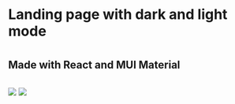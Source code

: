 <h1>Landing page with dark and light mode <h1>
<h2>Made with React and MUI Material<h2/>

<img src="https://user-images.githubusercontent.com/101677850/176490772-828d5bd8-67e6-4bd8-8f11-2ea81b048510.gif"/>


<img src="https://user-images.githubusercontent.com/101677850/176491073-b095b988-2c80-4260-b907-3edf38129121.gif"/>

